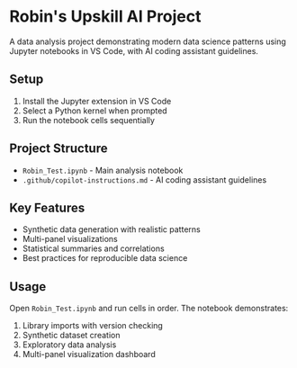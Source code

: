 # Robin's Upskill AI Project

A data analysis project demonstrating modern data science patterns using Jupyter notebooks in VS Code, with AI coding assistant guidelines.

## Setup
1. Install the Jupyter extension in VS Code
2. Select a Python kernel when prompted
3. Run the notebook cells sequentially

## Project Structure
- `Robin_Test.ipynb` - Main analysis notebook
- `.github/copilot-instructions.md` - AI coding assistant guidelines

## Key Features
- Synthetic data generation with realistic patterns
- Multi-panel visualizations
- Statistical summaries and correlations
- Best practices for reproducible data science

## Usage
Open `Robin_Test.ipynb` and run cells in order. The notebook demonstrates:
1. Library imports with version checking
2. Synthetic dataset creation
3. Exploratory data analysis
4. Multi-panel visualization dashboard